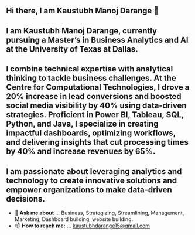## Hi there, I am Kaustubh Manoj Darange 👋

<!--
**KaustubhD15/KaustubhD15** is a ✨ _special_ ✨ repository because its `README.md` (this file) appears on your GitHub profile.

Here are some ideas to get you started:

- 🔭 I’m currently working on ...
- 🌱 I’m currently learning ...
- 👯 I’m looking to collaborate on ...
- 🤔 I’m looking for help with ...
- 😄 Pronouns: ...
- ⚡ Fun fact: ...
-->
## I am Kaustubh Manoj Darange, currently pursuing a Master’s in Business Analytics and AI at the University of Texas at Dallas.
## I combine technical expertise with analytical thinking to tackle business challenges. At the Centre for Computational Technologies, I drove a 20% increase in lead conversions and boosted social media visibility by 40% using data-driven strategies. Proficient in Power BI, Tableau, SQL, Python, and Java, I specialize in creating impactful dashboards, optimizing workflows, and delivering insights that cut processing times by 40% and increase revenues by 65%.
## I am passionate about leveraging analytics and technology to create innovative solutions and empower organizations to make data-driven decisions.

- 💬 **Ask me about** ... Business, Strategizing, Streamlining, Management, Marketing, Dashboard building, website building.  
- 📫 **How to reach me:** ... kaustubhdarange15@gmail.com
